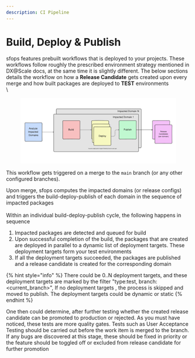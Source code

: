 ```yaml
---
description: CI Pipeline
---
```


# Build, Deploy & Publish

sfops features prebuilt workflows that is deployed to your projects. These workflows follow roughly the prescribed environment strategy mentioned in DX@Scale docs, at the same time it is slightly different. The below sections details the workflow on how a **Release Candidate** gets created upon every merge and how built packages are deployed to **TEST** environments\
\


<figure><img src="../../.gitbook/assets/image (3).png" alt=""><figcaption></figcaption></figure>



This workflow gets triggered on a merge to the `main` branch (or any other configured branches).&#x20;

Upon merge, sfops computes the impacted domains (or release configs) and triggers the build-deploy-publish of each domain in the sequence of impacted packages\
\
Within an individual build-deploy-publish cycle,   the following happens in sequence

1. Impacted packages are detected and queued for build
2. Upon successful  completion of the build, the packages that are created are deployed in parallel to a dynamic list of deployment targets. These deployment targets form your test environments
3. If all the deployment targets succeeded, the packages are published and a release candidate is created for the corresponding domain

{% hint style="info" %}
There could be 0..N deployment targets, and these deployment targets are marked by the filter  "type:test, branch:\<current\_branch>",  If no deployment targets , the process is skipped and moved to publish. The deployment targets could be dynamic or static
{% endhint %}

One then could determine,  after further testing whether the created release candidate can be promoted to production or rejected. As you must have noticed, these tests are more quality gates. Tests such as User Acceptance Testing should be carried out before the work item is merged to the branch. If any bugs are discovered at this stage, these should be fixed in priority or the feature should be toggled off or excluded from release candidate for further promotion



